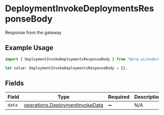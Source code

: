 # DeploymentInvokeDeploymentsResponseBody

Response from the gateway

## Example Usage

```typescript
import { DeploymentInvokeDeploymentsResponseBody } from "@orq-ai/node/models/operations";

let value: DeploymentInvokeDeploymentsResponseBody = {};
```

## Fields

| Field                                                                              | Type                                                                               | Required                                                                           | Description                                                                        |
| ---------------------------------------------------------------------------------- | ---------------------------------------------------------------------------------- | ---------------------------------------------------------------------------------- | ---------------------------------------------------------------------------------- |
| `data`                                                                             | [operations.DeploymentInvokeData](../../models/operations/deploymentinvokedata.md) | :heavy_minus_sign:                                                                 | N/A                                                                                |